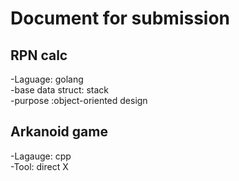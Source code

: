 # Document for submission

## RPN calc
  -Laguage: golang <br>
  -base data struct: stack <br>
  -purpose :object-oriented design <br>
## Arkanoid game
  -Lagauge: cpp<br>
  -Tool: direct X<br>
